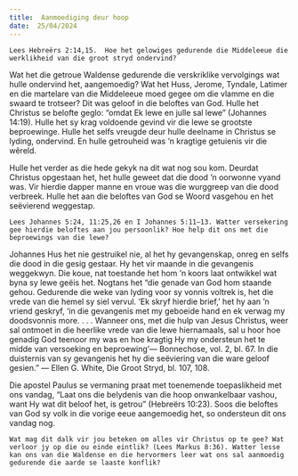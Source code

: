 ```yaml
---
title:  Aanmoediging deur hoop
date:  25/04/2024
---
```


`Lees Hebreërs 2:14,15.  Hoe het gelowiges gedurende die Middeleeue die werklikheid van die groot stryd ondervind?`

Wat het die getroue Waldense gedurende die verskriklike vervolgings wat hulle ondervind het, aangemoedig? Wat het Huss, Jerome, Tyndale, Latimer en die martelare van die Middeleeue moed gegee om die vlamme en die swaard te trotseer? Dit was geloof in die beloftes van God.  Hulle het Christus se belofte geglo: “omdat Ek lewe en julle sal lewe” (Johannes 14:19). Hulle het sy krag voldoende gevind vir die lewe se grootste beproewinge. Hulle het selfs vreugde deur hulle deelname in Christus se lyding, ondervind. En hulle getrouheid was ’n kragtige getuienis vir die wêreld.

Hulle het verder as die hede gekyk na dit wat nog sou kom. Deurdat Christus opgestaan het, het hulle geweet dat die dood ’n oorwonne vyand was. Vir hierdie dapper manne en vroue was die wurggreep van die dood verbreek. Hulle het aan die beloftes van God se Woord vasgehou en het seëvierend weggestap.

`Lees Johannes 5:24, 11:25,26 en I Johannes 5:11–13. Watter versekering gee hierdie beloftes aan jou persoonlik? Hoe help dit ons met die beproewings van die lewe?`

Johannes Hus het nie gestruikel nie, al het hy gevangenskap, onreg en selfs die dood in die gesig gestaar. Hy het vir maande in die gevangenis weggekwyn. Die koue, nat toestande het hom ’n koors laat ontwikkel wat byna sy lewe geëis het. Nogtans het “die genade van God hom staande gehou. Gedurende die weke van lyding voor sy vonnis voltrek is, het die vrede van die hemel sy siel vervul. ‘Ek skryf hierdie brief,’ het hy aan ’n vriend geskryf, ‘in die gevangenis met my geboeide hand en ek verwag my doodsvonnis more. . . . Wanneer ons, met die hulp van Jesus Christus, weer sal ontmoet in die heerlike vrede van die lewe hiernamaals, sal u hoor hoe genadig God teenoor my was en hoe kragtig Hy my ondersteun het te midde van versoeking en beproewing’— Bonnechose, vol. 2, bl. 67. In die duisternis van sy gevangenis het hy die seëviering van die ware geloof gesien.” — Ellen G. White, Die Groot Stryd, bl. 107, 108.

Die apostel Paulus se vermaning praat met toenemende toepaslikheid met ons vandag, “Laat ons die belydenis van die hoop onwankelbaar vashou, want Hy wat dit beloof het, is getrou” (Hebreërs 10:23). Soos die beloftes van God sy volk in die vorige eeue aangemoedig het, so ondersteun dit ons vandag nog.

`Wat mag dit dalk vir jou beteken om alles vir Christus op te gee? Wat verloor jy op die ou einde eintlik? (Lees Markus 8:36). Watter lesse kan ons van die Waldense en die hervormers leer wat ons sal aanmoedig gedurende die aarde se laaste konflik?`